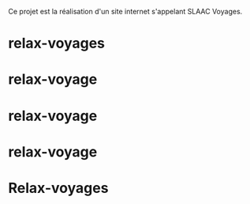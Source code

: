 Ce projet est la réalisation d'un site internet s'appelant SLAAC Voyages.
# relax-voyages
# relax-voyage
# relax-voyage
# relax-voyage
# Relax-voyages
